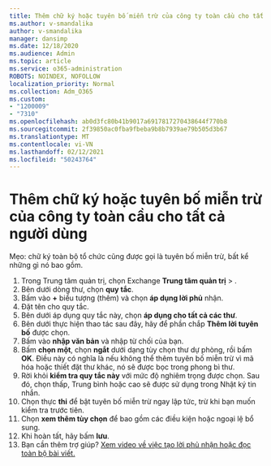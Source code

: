 ```yaml
---
title: Thêm chữ ký hoặc tuyên bố miễn trừ của công ty toàn cầu cho tất cả người dùng
ms.author: v-smandalika
author: v-smandalika
manager: dansimp
ms.date: 12/18/2020
ms.audience: Admin
ms.topic: article
ms.service: o365-administration
ROBOTS: NOINDEX, NOFOLLOW
localization_priority: Normal
ms.collection: Adm_O365
ms.custom:
- "1200009"
- "7310"
ms.openlocfilehash: ab0d3fc80b41b9017a6917817270438644f770b8
ms.sourcegitcommit: 2f39850ac0fba9fbeba9b8b7939ae79b505d3b67
ms.translationtype: MT
ms.contentlocale: vi-VN
ms.lasthandoff: 02/12/2021
ms.locfileid: "50243764"
---
```

# <a name="add-a-global-company-signature-or-disclaimer-for-all-users"></a>Thêm chữ ký hoặc tuyên bố miễn trừ của công ty toàn cầu cho tất cả người dùng

Mẹo: chữ ký toàn bộ tổ chức cũng được gọi là tuyên bố miễn trừ, bất kể những gì nó bao gồm.

1. Trong Trung tâm quản trị, chọn Exchange **Trung tâm quản trị**  >  .
2. Bên dưới dòng thư, chọn **quy tắc**.
3. Bấm vào **+** biểu tượng (thêm) và chọn **áp dụng lời phủ** nhận.
4. Đặt tên cho quy tắc.
5. Bên dưới áp dụng quy tắc này, chọn **áp dụng cho tất cả các thư**.
6. Bên dưới thực hiện thao tác sau đây, hãy để phần chắp **Thêm lời tuyên bố** được chọn.
7. Bấm vào **nhập văn bản** và nhập từ chối của bạn.
8. Bấm **chọn một**, chọn **ngắt** dưới dạng tùy chọn thư dự phòng, rồi bấm **OK**. Điều này có nghĩa là nếu không thể thêm tuyên bố miễn trừ vì mã hóa hoặc thiết đặt thư khác, nó sẽ được bọc trong phong bì thư.
9. Rời khỏi **kiểm tra quy tắc này** với mức độ nghiêm trọng được chọn. Sau đó, chọn thấp, Trung bình hoặc cao sẽ được sử dụng trong Nhật ký tin nhắn.
10. Chọn thực **thi** để bật tuyên bố miễn trừ ngay lập tức, trừ khi bạn muốn kiểm tra trước tiên.
11. Chọn **xem thêm tùy chọn** để bao gồm các điều kiện hoặc ngoại lệ bổ sung.
12. Khi hoàn tất, hãy bấm **lưu**.
13. Bạn cần thêm trợ giúp? [Xem video về việc tạo lời phủ nhận hoặc đọc toàn bộ bài viết.](https://support.office.com/article/2d75860f-c527-4352-a7f6-73eba54c0c72?wt.mc_id=Chat_GlobalSignature)